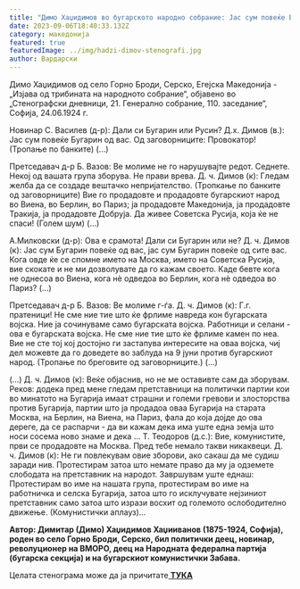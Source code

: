 ```yaml
---
title: "Димо Хаџидимов во бугарското народно собрание: Јас сум повеќе Бугарин од вас"
date: 2023-09-06T18:40:33.132Z
category: македонија
featured: true
featuredImage: ../img/hadzi-dimov-stenografi.jpg
author: Вардарски
---
```

Димо Хаџидимов од село Горно Броди, Серско, Егејска Македонија - „Изјава од трибината на народното собрание“, објавено во „Стенографски дневници, 21. Генерално собрание, 110. заседание“, Софија, 24.06.1924 г.

Новинар С. Василев (д-р): Дали си Бугарин или Русин?
Д.х. Димов (в.): Јас сум повеќе Бугарин од вас.
Од заговорниците: Провокатор! (Тропање по банките) (...)

Претседавач д-р Б. Вазов: Ве молиме не го нарушувајте редот. Седнете. Некој од вашата група зборува. Не прави врева.
Д. ч. Димов (к): Гледам желба да се создаде вештачко непријателство. (Тропкање по банките од заговорниците) Вие го продадовте и продадовте бугарскиот народ во Виена, во Берлин, во Париз; ја продадовте Македонија, ја продадовте Тракија, ја продадовте Добруја. Да живее Советска Русија, која ќе не спаси! (Голем шум) (...)

А.Милковски (д-р): Ова е срамота! Дали си Бугарин или не?
Д. ч. Димов (к): Јас сум Бугарин повеќе од вас, јас сум Бугарин повеќе од сите вас. Кога овде ќе се спомне името на Москва, името на Советска Русија, вие скокате и не ми дозволувате да го кажам своето. Каде бевте кога не однесоа во Виена, кога нè одведоа во Берлин, кога нè одведоа во Париз? (...)

Претседавач д-р Б. Вазов: Ве молиме г-ѓа.
Д. ч. Димов (к): Г.г. пратеници! Не сме ние тие што ќе фрлиме навреда кон бугарската војска. Ние ја сочинуваме само бугарската војска. Работници и селани - ова е бугарската војска. Не сме ние тие што ќе фрлиме камен по неа. Вие не сте тој кој достојно ги застапува интересите на оваа војска, чиј дел можевте да го доведете во заблуда на 9 јуни против бугарскиот народ. (Тропање по бреговите од заговорниците.) (...)

(...) Д. ч. Димов (к): Веќе објаснив, но не ме оставивте сам да зборувам. Реков: додека пред мене гледам претставници на политички партии кои во минатото на Бугарија имаат страшни и големи гревови и злосторства против Бугарија, партии што ја продадоа оваа Бугарија на старата Москва, на Берлин, на Виена, на Париз, фала до која дојде до ова дереге, да се распарчи - да ви кажам дека има уште една земја што носи сосема ново знаме и дека ...
Т. Теодоров (д.с.): Вие, комунистите, први се продадовте на Москва. Пред тебе немало такви никаквеци.
Д. ч. Димов (к): Не ги повлекувам овие зборови, ако сакаш да ме судиш заради нив. Протестирам затоа што немате право да му ја одземете слободата на претставник на народот.
Завршувам уште еднаш: Протестирам во име на нашата група, протестирам во име на работничка и селска Бугарија, затоа што го исклучувате нејзиниот претставник само затоа што изрази восхит од големото ослободително движење. (Комунистички аплауз)...

<!--StartFragment-->

**Автор: Димитар (Димо) Хаџидимов Хаџииванов (1875-1924, Софија), роден во село Горно Броди, Серско, бил политички деец, новинар, револуционер на ВМОРО, деец на Народната федерална партија (бугарска секција) и на бугарскиот комунистички Забава.**

Целата стенограма може да ја причитате[ **ТУКА**](https://www.strumski.com/books/Dimo_HadzhiDimoff_Narodno_Sobranie_24_Juni_1924.pdf)